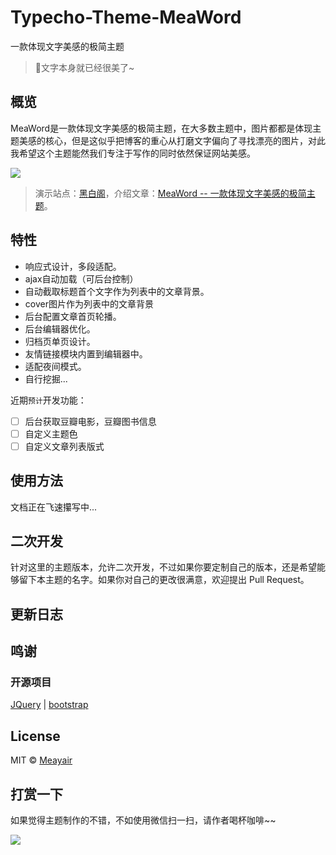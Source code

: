 # Typecho-Theme-MeaWord
一款体现文字美感的极简主题

> 💖文字本身就已经很美了~

## 概览


MeaWord是一款体现文字美感的极简主题，在大多数主题中，图片都都是体现主题美感的核心，但是这似乎把博客的重心从打磨文字偏向了寻找漂亮的图片，对此我希望这个主题能然我们专注于写作的同时依然保证网站美感。

![](https://www.bawge.com/usr/themes/MeaWord/screenshot.png)
> 演示站点：[黑白阁](https://www.bawge.com)，介绍文章：[MeaWord -- 一款体现文字美感的极简主题](https://www.bawge.com/archives/63.html)。

## 特性
* 响应式设计，多段适配。
* ajax自动加载（可后台控制）
* 自动截取标题首个文字作为列表中的文章背景。
* cover图片作为列表中的文章背景
* 后台配置文章首页轮播。
* 后台编辑器优化。
* 归档页单页设计。
* 友情链接模块内置到编辑器中。
* 适配夜间模式。
* 自行挖掘...

近期`预计`开发功能：

- [ ] 后台获取豆瓣电影，豆瓣图书信息
- [ ] 自定义主题色
- [ ] 自定义文章列表版式

## 使用方法

文档正在飞速攥写中...

## 二次开发

针对这里的主题版本，允许二次开发，不过如果你要定制自己的版本，还是希望能够留下本主题的名字。如果你对自己的更改很满意，欢迎提出 Pull Request。

## 更新日志

## 鸣谢

### 开源项目

[JQuery](https://github.com/jquery/jquery) | [bootstrap](https://github.com/twbs/bootstrap) 

## License

MIT © [Meayair](https://github.com/Meayair)

## 打赏一下

如果觉得主题制作的不错，不如使用微信扫一扫，请作者喝杯咖啡~~

![](https://www.bawge.com/usr/themes/MeaWord/good.png)

